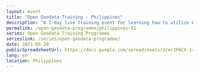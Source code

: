 ```yaml
---
layout: event
title: "Open Geodata Training - Philippines"
description: "A 2-day live training event for learning how to utilize QGIS, OpenStreetMap, and Facebook's High Resolution Settlement Layer for public health and disaster response."
permalink: /open-geodata-programme/philippines-01
series: Open Geodata Training Programme
serieslink: /series/open-geodata-programme/
date: 2021-05-20
publicSpreadsheetUrl: https://docs.google.com/spreadsheets/d/e/2PACX-1vTHSTAQWaY31tCpA_3cRZ7NXXxLpP7ld6TfAPJpqx0AaF_XieqkwUkeEVPo6tvrae4rlkEJTzim2giK/pub?gid=0&single=true&output=csv
lang: en
location: Philippines
---
```

